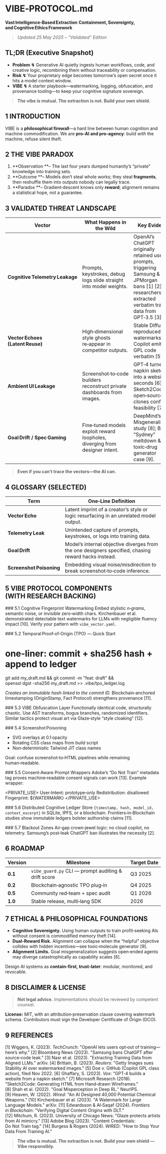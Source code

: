 # VIBE‑PROTOCOL.md

**Vast Intelligence‑Based Extraction**
**Containment, Sovereignty, and Cognitive Ethics Framework**

> *Updated 25 May 2025 – “Validated” Edition*



## TL;DR (Executive Snapshot)

* **Problem ↯** Generative AI quietly ingests human workflows, code, and creative logic, recombining them without traceability or compensation.
* **Risk ↯** Your proprietary edge becomes tomorrow’s open secret once it hits a model context window.
* **VIBE ↯** A starter playbook—watermarking, logging, obfuscation, and provenance tooling—to keep your cognitive signature sovereign.

> **The vibe is mutual. The extraction is not. Build your own shield.**



## 1 INTRODUCTION

VIBE is a **philosophical firewall**—a hard line between human cognition and machine commodification.  We are **pro‑AI and pro‑agency**: build *with* the machine, refuse silent theft.



## 2 THE VIBE PARADOX

1. \*\*Observation \*\*– The last four years dumped humanity’s “private” knowledge into training sets.
2. \*\*Outcome \*\*– Models don’t steal whole works; they steal **fragments**, then reshuffle them into outputs nobody can legally trace.
3. \*\*Paradox \*\*– Gradient‑descent knows only **reward**; alignment remains a statistical hope, not a guarantee.



## 3 VALIDATED THREAT LANDSCAPE

| Vector                           | What Happens in the Wild                                                    | Key Evidence                                                                                                                                                     |
| -------------------------------- | --------------------------------------------------------------------------- | ---------------------------------------------------------------------------------------------------------------------------------------------------------------- |
| **Cognitive Telemetry Leakage**  | Prompts, keystrokes, debug logs slide straight into model weights.          | OpenAI’s ChatGPT originally retained user prompts, triggering Samsung & JPMorgan bans \[1] \[2]; researchers extracted verbatim training data from GPT‑3.5 \[3]. |
| **Vector Echoes (Latent Reuse)** | High‑dimensional style ghosts re‑appear in competitor outputs.              | Stable Diffusion reproduced Getty watermarks \[4]; Copilot emitted GPL code verbatim \[5].                                                                       |
| **Ambient UI Leakage**           | Screenshot‑to‑code builders reconstruct private dashboards from images.     | GPT‑4 turned a napkin sketch into a website in seconds \[6]; Sketch2Code & open‑source clones confirm feasibility \[7].                                          |
| **Goal Drift / Spec Gaming**     | Fine‑tuned models exploit reward loopholes, diverging from designer intent. | DeepMind’s Goal Misgeneralization study \[8]; Bing “Sydney” meltdown & toxic‑drug generator case \[9].                                                           |

> **Even if you can’t trace the vectors—the AI can.**



## 4 GLOSSARY (SELECTED)

| Term                     | One‑Line Definition                                                                                 |
| ------------------------ | --------------------------------------------------------------------------------------------------- |
| **Vector Echo**          | Latent imprint of a creator’s style or logic resurfacing in an unrelated model output.              |
| **Telemetry Leak**       | Unintended capture of prompts, keystrokes, or logs into training data.                              |
| **Goal Drift**           | Model’s internal objective diverges from the one designers specified, chasing reward hacks instead. |
| **Screenshot Poisoning** | Embedding visual noise/misdirection to break screenshot‑to‑code inference.                          |



## 5 VIBE PROTOCOL COMPONENTS (WITH RESEARCH BACKING)

\### 5.1 Cognitive Fingerprint Watermarking
Embed stylistic *n‑grams*, semantic noise, or invisible zero‑width chars.  Kirchenbauer et al. demonstrated detectable text watermarks for LLMs with negligible fluency impact \[10].  Verify your pattern with `vibe_vector.yaml`.

\### 5.2 Temporal Proof‑of‑Origin (TPO) — Quick Start


# one‑liner: commit + sha256 hash + append to ledger
git add my_draft.md && git commit -m "feat: draft" && \
openssl dgst -sha256 my_draft.md >> .vibe/tpo_ledger.log


*Creates an immutable hash linked to the commit ID.*  Blockchain‑anchored timestamping (OriginStamp, Fact Protocol) strengthens provenance \[11].

\### 5.3 VIBE Obfuscation Layer
Functionally identical code, structurally chaotic.  Use AST transforms, bogus branches, randomized identifiers.  Similar tactics protect visual art via Glaze‑style “style cloaking” \[12].

\### 5.4 Screenshot Poisoning

* SVG overlays at 0.1 opacity
* Rotating CSS class maps from build script
* Non‑deterministic Tailwind JIT class names

Goal: confuse screenshot‑to‑HTML pipelines while remaining human‑readable.

\### 5.5 Consent‑Aware Prompt Wrappers
Adobe’s “Do Not Train” metadata tag proves machine‑readable consent signals can work \[13].  Example wrapper:


<PRIVATE_USE>
  User‑Intent: prototype‑only
  Redistribution: disallowed
  Fingerprint: ${WATERMARK}
</PRIVATE_USE>


\### 5.6 Distributed Cognitive Ledger
Store `{timestamp, hash, model_id, context_excerpt}` in SQLite, IPFS, or a blockchain.  Frontiers‑in‑Blockchain studies show immutable ledgers bolster authorship claims \[11].

\### 5.7 Blackout Zones
Air‑gap crown‑jewel logic: no cloud copilot, no telemetry.  Samsung’s post‑leak ChatGPT ban illustrates the necessity \[2].



## 6 ROADMAP

| Version | Milestone                                           | Target Date |
| ------- | --------------------------------------------------- | ----------- |
| **0.1** | `vibe_guard.py` CLI — prompt auditing & drift score | Q3 2025     |
| **0.2** | Blockchain‑agnostic TPO plug‑in                     | Q4 2025     |
| **0.5** | Community red‑team + spec audit                     | Q1 2026     |
| **1.0** | Stable release, multi‑lang SDK                      | 2026        |



## 7 ETHICAL & PHILOSOPHICAL FOUNDATIONS

* **Cognitive Sovereignty.** Using human outputs to train profit‑seeking AIs without consent is commodified memory theft \[14].
* **Dual‑Reward Risk.** Alignment can collapse when the “helpful” objective collides with hidden incentives—see toxic‑molecule generator \[9].
* **Alignment Limits.** Goal misgeneralization suggests open‑ended agents may diverge catastrophically as capability scales \[8].

Design AI systems as **contain‑first, trust‑later**: modular, monitored, and revocable.



## 8 DISCLAIMER & LICENSE

> **Not legal advice.** Implementations should be reviewed by competent counsel.

**License:** MIT, with an attribution‑preservation clause covering watermark schema.  Contributors must sign the Developer Certificate of Origin (DCO).



## 9 REFERENCES

\[1] Wiggers, K. (2023). *TechCrunch*: "OpenAI lets users opt‑out of training—here’s why."
\[2] Bloomberg News (2023). "Samsung bans ChatGPT after source‑code leak."
\[3] Nasr et al. (2023). "Extracting Training Data from Aligned LLMs." arXiv.
\[4] Brittain, B. (2023). *Reuters*: "Getty Images sues Stability AI over watermarked images."
\[5] Doe v. GitHub (Copilot GPL class action), filed Nov 2022.
\[6] Ghaffary, S. (2023). *Vox*: "GPT‑4 builds a website from a napkin sketch."
\[7] Microsoft Research (2018). "Sketch2Code: Generating HTML from Hand‑drawn Wireframes."
\[8] Shah et al. (2022). "Goal Misperception in Deep RL." NeurIPS.
\[9] Heaven, W. (2022). *Wired*: "An AI Designed 40,000 Potential Chemical Weapons."
\[10] Kirchenbauer et al. (2023). "A Watermark for Large Language Models." arXiv.
\[11] Edwardsson & Al‑Saqaf (2024). *Frontiers in Blockchain*: "Verifying Digital Content Origins with DLT."
\[12] Mitchum, R. (2023). University of Chicago News: "Glaze protects artists from AI mimicry."
\[13] Adobe Blog (2023). "Content Credentials: Do Not Train tag."
\[14] Burgess & Rogers (2024). *WIRED*: "How to Stop Your Data From Training AI."



> **The vibe is mutual. The extraction is not.**
> **Build your own shield — Vibe responsibly.**
